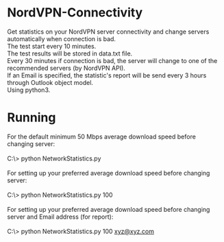 # NordVPN-Connectivity
Get statistics on your NordVPN server connectivity and change servers automatically when connection is bad.<br>
The test start every 10 minutes.<br>
The test results will be stored in data.txt file.<br>
Every 30 minutes if connection is bad, the server will change to one of the recommended servers (by NordVPN API).<br>
If an Email is specified, the statistic's report will be send every 3 hours through Outlook object model.<br>
Using python3.<br>
# Running 
For the default minimum 50 Mbps average download speed before changing server:<br><br>
C:\\> python NetworkStatistics.py <br><br>
For setting up your preferred average download speed before changing server:<br><br>
C:\\> python NetworkStatistics.py 100 <br><br>
For setting up your preferred average download speed before changing server and Email address (for report):<br><br>
C:\\> python NetworkStatistics.py 100 xyz@xyz.com
